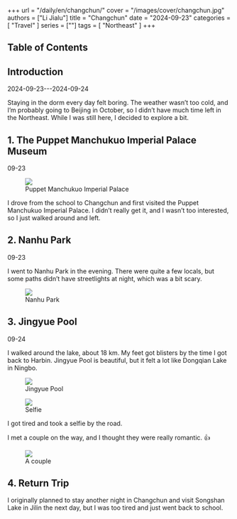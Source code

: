 +++
url = "/daily/en/changchun/"
cover = "/images/cover/changchun.jpg"
authors = ["Li Jialu"]
title = "Changchun"
date = "2024-09-23"
categories = [
    "Travel"
]
series = [""]
tags = [
    "Northeast"
]
+++
<!DOCTYPE html>
<html lang="en">
<head>
    <meta charset="UTF-8">
    <meta name="viewport" content="width=device-width, initial-scale=1.0">
    <link rel="stylesheet" href="/assets/css/styles.css">
    <script src="/assets/js/toc.js"></script>    
</head>
<body>
    <article>
        <nav>
            <h2>Table of Contents</h2>
            <ul id="toc">
                <!-- Table of contents will be dynamically generated here -->
            </ul>
        </nav>
        <section>
            <h2>Introduction</h2>
            <p>2024-09-23---2024-09-24</p>
            <p>Staying in the dorm every day felt boring. The weather wasn’t too cold, and I’m probably going to Beijing in October, so I didn’t have much time left in the Northeast. While I was still here, I decided to explore a bit.</p>
        </section>
        <section>
            <h2>1. The Puppet Manchukuo Imperial Palace Museum</h2>
            <p>09-23 <i class="fas fa-cloud"></i></p>
            <div class="container">
                <div class="image">
                    <figure>
                        <a data-fancybox="gallery" href="https://cdn.heirenlop.com/daily-record/changchun1.jpg">
    <img src="https://cdn.heirenlop.com/daily-record/changchun1.jpg" loading="lazy">
</a>
                        <figcaption>Puppet Manchukuo Imperial Palace</figcaption>
                    </figure>
                </div>
                <div class="text">
                    <p>I drove from the school to Changchun and first visited the Puppet Manchukuo Imperial Palace. I didn’t really get it, and I wasn’t too interested, so I just walked around and left.</p>
                </div>
            </div>
        </section>
        <section>
            <h2>2. Nanhu Park</h2>
            <p>09-23 <i class="fas fa-cloud"></i></p>
            <p>I went to Nanhu Park in the evening. There were quite a few locals, but some paths didn’t have streetlights at night, which was a bit scary.</p>
            <div class="container">
                <div class="image">
                    <figure>
                        <a data-fancybox="gallery" href="https://cdn.heirenlop.com/daily-record/changchun2.jpg">
    <img src="https://cdn.heirenlop.com/daily-record/changchun2.jpg" loading="lazy">
</a>
                        <figcaption>Nanhu Park</figcaption>
                    </figure>
                </div>
            </div>
        </section>
        <section>
            <h2>3. Jingyue Pool</h2>
            <p>09-24 <i class="fas fa-sun"></i></p>
            <p>I walked around the lake, about 18 km. My feet got blisters by the time I got back to Harbin. Jingyue Pool is beautiful, but it felt a lot like Dongqian Lake in Ningbo.</p>
            <div class="container">
                <div class="image">
                    <figure>
                        <a data-fancybox="gallery" href="https://cdn.heirenlop.com/daily-record/changchun3.jpg">
    <img src="https://cdn.heirenlop.com/daily-record/changchun3.jpg" loading="lazy">
</a>
                        <figcaption>Jingyue Pool</figcaption>
                    </figure>
                </div>
            </div>
            <div class="container">
                <div class="image">
                    <figure>
                        <a data-fancybox="gallery" href="https://cdn.heirenlop.com/daily-record/changchun4.jpg">
    <img src="https://cdn.heirenlop.com/daily-record/changchun4.jpg" loading="lazy">
</a>
                        <figcaption>Selfie</figcaption>
                    </figure>
                </div>
                <div class="text">
                    <p>I got tired and took a selfie by the road.</p>
                </div>
            </div>
            <div class="container">
                <div class="text">
                    <p>I met a couple on the way, and I thought they were really romantic. 👍</p>
                </div>
                <div class="image">
                    <figure>
                        <a data-fancybox="gallery" href="https://cdn.heirenlop.com/daily-record/changchun5.jpg">
    <img src="https://cdn.heirenlop.com/daily-record/changchun5.jpg" loading="lazy">
</a>
                        <figcaption>A couple</figcaption>
                    </figure>
                </div>
            </div>
        </section>
        <section>
            <h2>4. Return Trip</h2>
            <p>I originally planned to stay another night in Changchun and visit Songshan Lake in Jilin the next day, but I was too tired and just went back to school.</p>
        </section>
    </article>
</body>
</html>
